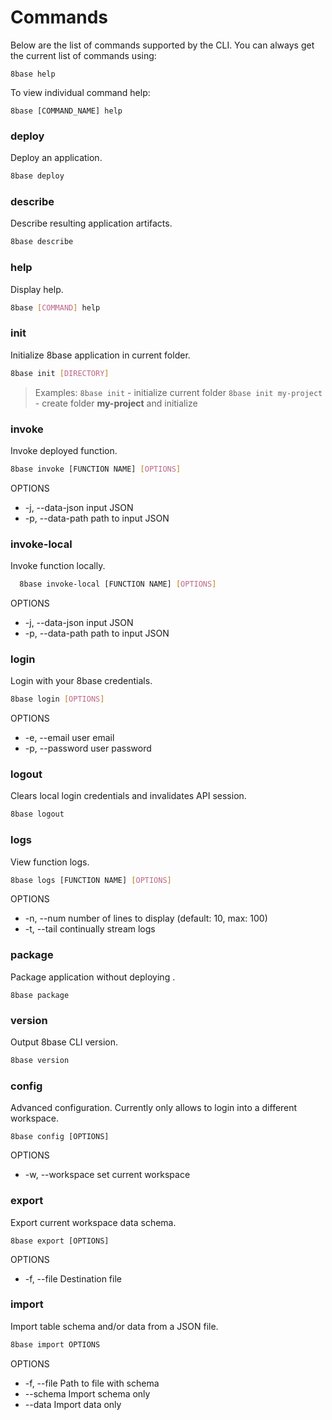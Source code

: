 # Commands

Below are the list of commands supported by the CLI. You can always get the current list of commands using:

`8base help`

To view individual command help:

`8base [COMMAND_NAME] help` 

### deploy
Deploy an application.

```sh
8base deploy
```

### describe
Describe resulting application artifacts.

```sh
8base describe
```

### help
Display help. 

```sh
8base [COMMAND] help
```

### init
Initialize 8base application in current folder.

```sh
8base init [DIRECTORY]
```

> Examples: `8base init` - initialize current folder `8base init my-project` - create folder **my-project** and initialize 

### invoke
Invoke deployed function.

```sh
8base invoke [FUNCTION NAME] [OPTIONS]
```
OPTIONS
 * -j, --data-json input JSON 
 * -p, --data-path path to input JSON

### invoke-local
Invoke function locally.

```sh
  8base invoke-local [FUNCTION NAME] [OPTIONS]
```

OPTIONS
 * -j, --data-json input JSON 
 * -p, --data-path path to input JSON

### login
Login with your 8base credentials.

```sh
8base login [OPTIONS]
```

OPTIONS
 * -e, --email user email
 * -p, --password user password

### logout
Clears local login credentials and invalidates API session.

```sh
8base logout
```

### logs
View function logs.

```sh
8base logs [FUNCTION NAME] [OPTIONS]
```

OPTIONS
 * -n, --num number of lines to display (default: 10, max: 100) 
 * -t, --tail continually stream logs

### package
Package application without deploying .
 
`8base package`

### version
Output 8base CLI version.

```sh
8base version
```

### config
Advanced configuration. Currently only allows to login into a different workspace. 

`8base config [OPTIONS]`

OPTIONS
 * -w, --workspace set current workspace

### export
Export current workspace data schema.

`8base export [OPTIONS]`

OPTIONS
 * -f, --file Destination file

### import
Import table schema and/or data from a JSON file.

```sh
8base import OPTIONS
```

OPTIONS 
 * -f, --file Path to file with schema
 * --schema Import schema only
 * --data Import data only

